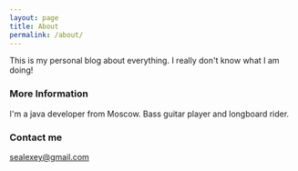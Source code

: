 ```yaml
---
layout: page
title: About
permalink: /about/
---
```


This is my personal blog about everything. 
I really don't know what I am doing! 

### More Information

I'm a java developer from Moscow. Bass guitar player and longboard rider.

### Contact me
[sealexey@gmail.com](mailto:sealexey@gmail.com)


